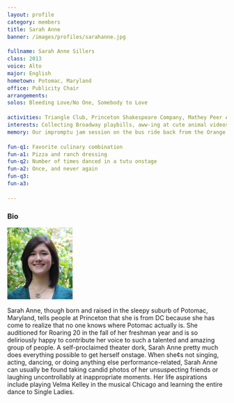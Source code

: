 ```yaml
---
layout: profile
category: members
title: Sarah Anne
banner: /images/profiles/sarahanne.jpg

fullname: Sarah Anne Sillers
class: 2013
voice: Alto
major: English
hometown: Potomac, Maryland
office: Publicity Chair
arrangements: 
solos: Bleeding Love/No One, Somebody to Love

activities: Triangle Club, Princeton Shakespeare Company, Mathey Peer Advisers, Princeton Tower Club
interests: Collecting Broadway playbills, aww-ing at cute animal videos on YouTube (send me some!), watching Food Network competition shows
memory: Our impromptu jam session on the bus ride back from the Orange and Black Ball in NYC

fun-q1: Favorite culinary combination
fun-a1: Pizza and ranch dressing
fun-q2: Number of times danced in a tutu onstage
fun-a2: Once, and never again
fun-q3: 
fun-a3: 

---
```


### Bio

![Sarah Anne](/images/members/current/sarahanne.jpg)

Sarah Anne, though born and raised in the sleepy suburb of Potomac,
Maryland, tells people at Princeton that she is from DC because she
has come to realize that no one knows where Potomac actually is. She
auditioned for Roaring 20 in the fall of her freshman year and is so
deliriously happy to contribute her voice to such a talented and
amazing group of people. A self-proclaimed theater dork, Sarah Anne
pretty much does everything possible to get herself onstage. When
she¢s not singing, acting, dancing, or doing anything else
performance-related, Sarah Anne can usually be found taking candid
photos of her unsuspecting friends or laughing uncontrollably at
inappropriate moments. Her life aspirations include playing Velma
Kelley in the musical Chicago and learning the entire dance to Single
Ladies.
